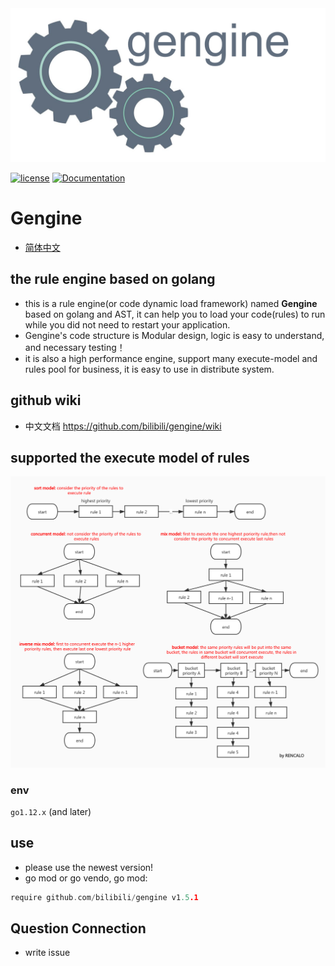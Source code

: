 <div align="center">
  <img src="gengine.png">
</div>

[![license](https://img.shields.io/badge/license-BSD-blue.svg)]()
[![Documentation](https://img.shields.io/badge/api-reference-blue.svg)](https://github.com/bilibili/gengine/wiki) 

# Gengine
- [简体中文](README_zh.md) 

## the rule engine based on golang 
- this is a rule engine(or code dynamic load framework) named **Gengine** based on golang and AST, it can help you to load your code(rules) to run while you did not need to restart your application.  
- Gengine's code structure is Modular design, logic is easy to understand, and necessary testing！
- it is also a high performance engine, support many execute-model and rules pool for business, it is easy to use in distribute system. 

## github wiki
- 中文文档 https://github.com/bilibili/gengine/wiki


## supported the execute model of rules
 ![avatar](exe_model.jpg)


### env
`go1.12.x` (and later)

## use 
- please use the newest version! 
- go mod or go vendo, go mod: 
```go
require github.com/bilibili/gengine v1.5.1
```

## Question Connection
- write issue